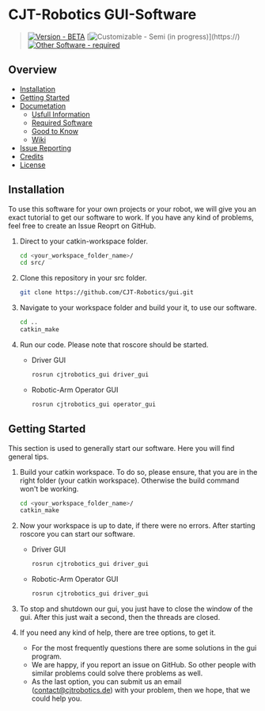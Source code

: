 # CJT-Robotics GUI-Software

> [![Version - BETA](https://img.shields.io/badge/Version-BETA-ffff00)](https://) [![Customizable - Semi (in progress)](https://img.shields.io/badge/Customizable-Semi_(in_progress)-ffa500)](https://) [![Other Software - required](https://img.shields.io/badge/Other_Software-required-FF0000)](https://)

## Overview
* [Installation](#installation)
* [Getting Started](#getting-started)
* [Documetation]()
    - [Usfull Information]()
    - [Required Software]()
    - [Good to Know]()
    - [Wiki]()
* [Issue Reporting]()
* [Credits]()
* [License]()

## Installation
To use this software for your own projects or your robot, we will give you an exact tutorial to get our software to work. If you have any kind of problems, feel free to create an Issue Reoprt on GitHub.
1. Direct to your catkin-workspace folder.

    ```bash
    cd <your_workspace_folder_name>/
    cd src/
    ```
    
2. Clone this repository in your src folder.

    ```bash
    git clone https://github.com/CJT-Robotics/gui.git
    ```
    
3. Navigate to your workspace folder and build your it, to use our software.

   ```bash
   cd ..
   catkin_make
   ```
   
4. Run our code. Please note that roscore should be started.
   
   - Driver GUI
  
     ```bash
     rosrun cjtrobotics_gui driver_gui
     ```
     
   - Robotic-Arm Operator GUI

     ```bash
     rosrun cjtrobotics_gui operator_gui
     ```
     
## Getting Started
This section is used to generally start our software. Here you will find general tips.
1. Build your catkin workspace. To do so, please ensure, that you are in the right folder (your catkin workspace). Otherwise the build command won't be working.

   ```bash
   cd <your_workspace_folder_name>/
   catkin_make
   ```
   
2. Now your workspace is up to date, if there were no errors. After starting roscore you can start our software.
   
    - Driver GUI
  
      ```bash
      rosrun cjtrobotics_gui driver_gui
      ```
     
   - Robotic-Arm Operator GUI
   
     ```bash
     rosrun cjtrobotics_gui driver_gui
     ```
     
3. To stop and shutdown our gui, you just have to close the window of the gui. After this just wait a second, then the threads are closed.

4. If you need any kind of help, there are tree options, to get it.
   
    - For the most frequently questions there are some solutions in the gui program.
    - We are happy, if you report an issue on GitHub. So other people with similar problems could solve there problems as well.
    - As the last option, you can submit us an email (contact@cjtrobotics.de) with your problem, then we hope, that we could help you.
